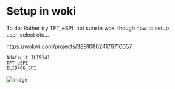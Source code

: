 # Setup in woki

To do: Rather try TFT_eSPI, not sure in woki though how to setup user_select etc... 

https://wokwi.com/projects/389108024176710657

```
Adafruit ILI9341
TFT_eSPI
ILI9486_SPI
```

![image](https://github.com/user-attachments/assets/fc2b86a3-d66f-43e7-a9a0-27296d9b3a8e)
